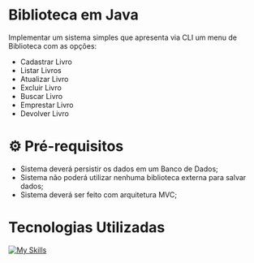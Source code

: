 # Biblioteca em Java

Implementar um sistema simples que apresenta via CLI um menu de Biblioteca com as opções:
- Cadastrar Livro
- Listar Livros
- Atualizar Livro
- Excluir Livro
- Buscar Livro
- Emprestar Livro
- Devolver Livro

<h1> ⚙  Pré-requisitos </h1>

- Sistema deverá persistir os dados em um Banco de Dados;
- Sistema não poderá utilizar nenhuma biblioteca externa para salvar dados; 
- Sistema deverá ser feito com arquitetura MVC; 

<div> 
  <h1>Tecnologias Utilizadas</h1>

[![My Skills](https://skillicons.dev/icons?i=github,java,vscode)](https://skillicons.dev)

 </div>
<div>










